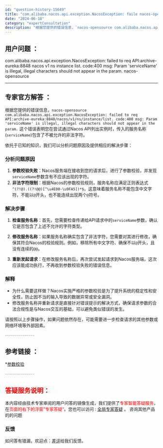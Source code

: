 ```yaml
---
id: "question-history-15649"
title: "com.alibaba.nacos.api.exception.NacosException: faile nacos-opensource"
date: "2024-06-18"
category: "expertConsultation"
description: "根据您提供的错误信息，`nacos-opensource com.alibaba.nacos.api.exception.NacosException: failed to req API:archive-eureka:8848/nacos/v1/ns/instance/list. code:400"
---
```


## 用户问题 ： 
 com.alibaba.nacos.api.exception.NacosException: failed to req API:archive-eureka:8848 nacos v1 ns instance list. code:400 msg: Param 'serviceName' is illegal, illegal characters should not appear in the param. nacos-opensource 

---------------
## 专家官方解答 ：

根据您提供的错误信息，`nacos-opensource com.alibaba.nacos.api.exception.NacosException: failed to req API:archive-eureka:8848/nacos/v1/ns/instance/list. code:400 msg: Param 'serviceName' is illegal, illegal characters should not appear in the param.` 这个错误表明您在尝试通过Nacos API列出实例时，传入的服务名称(`serviceName`)包含了不被允许的非法字符。

依托于已知的知识，我们可以分析问题原因及提供相应的解决步骤：

### 分析问题原因

1. **参数校验失败**：Nacos服务端在接收到您的请求后，进行了参数校验，并发现`serviceName`参数含有不应该出现的字符。
2. **非法字符限制**：根据Nacos的参数校验规则，服务名称应满足正则表达式`^(?!@).((?!@@)[^\u4E00-\u9FA5])*$`，这意味着服务名称不能包含中文字符，不能以`@`开头，也不能连续出现两个`@`符号。

### 解决步骤

1. **检查服务名称**：首先，您需要检查传递给API请求中的`serviceName`参数，确认它是否包含了上述不允许的字符类型。
   
2. **修改服务名称**：如果服务名称确实包含了非法字符，您需要对其进行修改，确保其符合Nacos的校验规则。例如，移除所有中文字符、确保不以`@`开头，且没有连续的`@@`。

3. **重新发起请求**：在修改服务名称后，再次尝试发起请求到Nacos服务端，这次应该能成功执行，不再收到参数校验失败的错误信息。

### 解释

- 为什么需要这样做？Nacos实施严格的参数校验是为了提升系统的稳定性和安全性，防止因不当的输入导致的数据异常或安全漏洞。
- 修改服务名称并重新请求是直接针对错误提示的解决方式，确保请求参数的合法合规性是与Nacos交互的基础，可以避免类似错误的发生。

请按照以上步骤操作，如果问题依然存在，可能需要进一步检查请求的其他参数或网络环境等外部因素。


<font color="#949494">---------------</font> 


## 参考链接 ：

*[参数校验](https://nacos.io/docs/latest/guide/user/parameters-check)


 <font color="#949494">---------------</font> 
 


## <font color="#FF0000">答疑服务说明：</font> 

本内容经由技术专家审阅的用户问答的镜像生成，我们提供了<font color="#FF0000">专家智能答疑服务</font>，在<font color="#FF0000">页面的右下的浮窗”专家答疑“</font>。您也可以访问 : [全局专家答疑](https://opensource.alibaba.com/chatBot) 。 咨询其他产品的的问题

### 反馈
如问答有错漏，欢迎点：[差评](https://ai.nacos.io/user/feedbackByEnhancerGradePOJOID?enhancerGradePOJOId=15701)给我们反馈。
